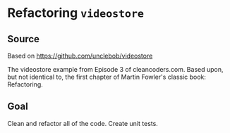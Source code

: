 Refactoring `videostore`
==========

## Source
Based on https://github.com/unclebob/videostore

The videostore example from Episode 3 of cleancoders.com.
Based upon, but not identical to, the first chapter of Martin Fowler's classic book: Refactoring.

## Goal
Clean and refactor all of the code. Create unit tests.
